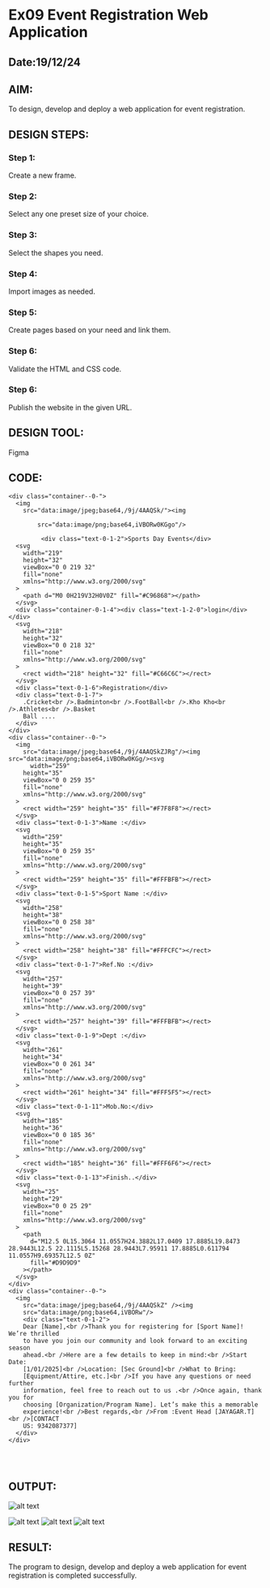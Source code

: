 # Ex09 Event Registration Web Application
## Date:19/12/24

## AIM:
To design, develop and deploy a web application for event registration.

## DESIGN STEPS:

### Step 1:
Create a new frame.

### Step 2:
Select any one preset size of your choice.

### Step 3:
Select the shapes you need.

### Step 4:
Import images as needed.

### Step 5:
Create pages based on your need and link them.

### Step 6:

Validate the HTML and CSS code.

### Step 6:

Publish the website in the given URL.

## DESIGN TOOL:
Figma

## CODE:
```
<div class="container--0-">
  <img
    src="data:image/jpeg;base64,/9j/4AAQSk/"><img

        src="data:image/png;base64,iVBORw0KGgo"/>

         <div class="text-0-1-2">Sports Day Events</div>
  <svg
    width="219"
    height="32"
    viewBox="0 0 219 32"
    fill="none"
    xmlns="http://www.w3.org/2000/svg"
  >
    <path d="M0 0H219V32H0V0Z" fill="#C96868"></path>
  </svg>
  <div class="container-0-1-4"><div class="text-1-2-0">login</div></div>
  <svg
    width="218"
    height="32"
    viewBox="0 0 218 32"
    fill="none"
    xmlns="http://www.w3.org/2000/svg"
  >
    <rect width="218" height="32" fill="#C66C6C"></rect>
  </svg>
  <div class="text-0-1-6">Registration</div>
  <div class="text-0-1-7">
    .Cricket<br />.Badminton<br />.FootBall<br />.Kho Kho<br />.Athletes<br />.Basket
    Ball ....
  </div>
</div>
<div class="container--0-">
  <img
    src="data:image/jpeg;base64,/9j/4AAQSkZJRg"/><img src="data:image/png;base64,iVBORw0KGg/><svg
      width="259"
    height="35"
    viewBox="0 0 259 35"
    fill="none"
    xmlns="http://www.w3.org/2000/svg"
  >
    <rect width="259" height="35" fill="#F7F8F8"></rect>
  </svg>
  <div class="text-0-1-3">Name :</div>
  <svg
    width="259"
    height="35"
    viewBox="0 0 259 35"
    fill="none"
    xmlns="http://www.w3.org/2000/svg"
  >
    <rect width="259" height="35" fill="#FFFBFB"></rect>
  </svg>
  <div class="text-0-1-5">Sport Name :</div>
  <svg
    width="258"
    height="38"
    viewBox="0 0 258 38"
    fill="none"
    xmlns="http://www.w3.org/2000/svg"
  >
    <rect width="258" height="38" fill="#FFFCFC"></rect>
  </svg>
  <div class="text-0-1-7">Ref.No :</div>
  <svg
    width="257"
    height="39"
    viewBox="0 0 257 39"
    fill="none"
    xmlns="http://www.w3.org/2000/svg"
  >
    <rect width="257" height="39" fill="#FFFBFB"></rect>
  </svg>
  <div class="text-0-1-9">Dept :</div>
  <svg
    width="261"
    height="34"
    viewBox="0 0 261 34"
    fill="none"
    xmlns="http://www.w3.org/2000/svg"
  >
    <rect width="261" height="34" fill="#FFF5F5"></rect>
  </svg>
  <div class="text-0-1-11">Mob.No:</div>
  <svg
    width="185"
    height="36"
    viewBox="0 0 185 36"
    fill="none"
    xmlns="http://www.w3.org/2000/svg"
  >
    <rect width="185" height="36" fill="#FFF6F6"></rect>
  </svg>
  <div class="text-0-1-13">Finish..</div>
  <svg
    width="25"
    height="29"
    viewBox="0 0 25 29"
    fill="none"
    xmlns="http://www.w3.org/2000/svg"
  >
    <path
      d="M12.5 0L15.3064 11.0557H24.3882L17.0409 17.8885L19.8473 28.9443L12.5 22.1115L5.15268 28.9443L7.95911 17.8885L0.611794 11.0557H9.69357L12.5 0Z"
      fill="#D9D9D9"
    ></path>
  </svg>
</div>
<div class="container--0-">
  <img
    src="data:image/jpeg;base64,/9j/4AAQSkZ" /><img
    src="data:image/png;base64,iVBORw"/>
    <div class="text-0-1-2">
    Dear [Name],<br />Thank you for registering for [Sport Name]! We’re thrilled
    to have you join our community and look forward to an exciting season
    ahead.<br />Here are a few details to keep in mind:<br />Start Date:
    [1/01/2025]<br />Location: [Sec Ground]<br />What to Bring:
    [Equipment/Attire, etc.]<br />If you have any questions or need further
    information, feel free to reach out to us .<br />Once again, thank you for
    choosing [Organization/Program Name]. Let’s make this a memorable
    experience!<br />Best regards,<br />From :Event Head [JAYAGAR.T]<br />[CONTACT
    US: 9342087377]
  </div>
</div>
    



```

## OUTPUT:

![alt text](<Screenshot 2024-12-19 193043.png>)

![alt text](<Screenshot 2024-12-19 193158.png>)
![alt text](<Screenshot 2024-12-19 193209.png>)
![alt text](<Screenshot 2024-12-19 193239.png>)
## RESULT:
The program to design, develop and deploy a web application for event registration is completed successfully.
